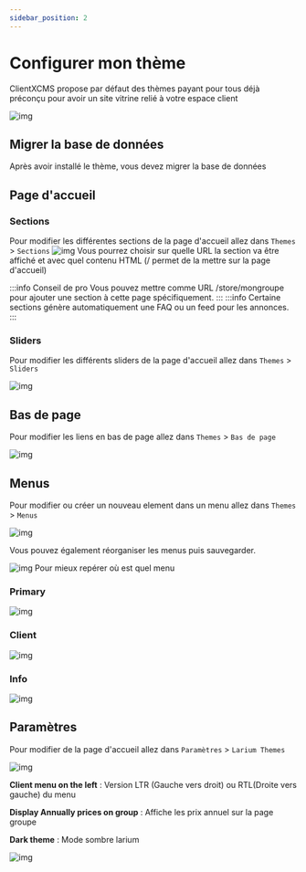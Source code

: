 ```yaml
---
sidebar_position: 2
---
```


# Configurer mon thème

ClientXCMS propose par défaut des thèmes payant pour tous déjà préconçu pour avoir un site vitrine relié à votre espace client

![img](https://media.discordapp.net/attachments/475073153509490689/1088535006588182730/image.png)


## Migrer la base de données
Après avoir installé le thème, vous devez migrer la base de données
## Page d'accueil
### Sections
Pour modifier les différentes sections de la page d'accueil allez dans `Themes` > `Sections`
![img](https://clientxcms.com/Themes/CLIENTXCMS/images/CLIENTXCMS/larium/Larium_sections.png)
Vous pourrez choisir sur quelle URL la section va être affiché et avec quel contenu HTML (/ permet de la mettre sur la page d'accueil)

:::info Conseil de pro
Vous pouvez mettre comme URL /store/mongroupe pour ajouter une section à cette page spécifiquement.
:::
:::info
Certaine sections génère automatiquement une FAQ ou un feed pour les annonces.
:::
### Sliders
Pour modifier les différents sliders de la page d'accueil allez dans `Themes` > `Sliders`

![img](https://clientxcms.com/Themes/CLIENTXCMS/images/CLIENTXCMS/larium/Larium_sliders.png)

## Bas de page

Pour modifier les liens en bas de page allez dans `Themes` > `Bas de page`

![img](https://clientxcms.com/Themes/CLIENTXCMS/images/CLIENTXCMS/larium/Larium_footerlinks.png)

## Menus
Pour modifier ou créer un nouveau element dans un menu allez dans `Themes` > `Menus`

![img](https://media.discordapp.net/attachments/475073153509490689/1088541728195231849/image.png)

Vous pouvez également réorganiser les menus puis sauvegarder.

![img](https://media.discordapp.net/attachments/475073153509490689/1088543598141788200/Larium_navbar.PNG)
Pour mieux repérer où est quel menu
### Primary
![img](https://media.discordapp.net/attachments/475073153509490689/1088542495505399888/image.png?width=1440&height=212)
### Client
![img](https://media.discordapp.net/attachments/475073153509490689/1088544286129258626/image.png?width=1440&height=122)
### Info
![img](https://media.discordapp.net/attachments/475073153509490689/1088544061125832814/image.png?width=1440&height=114)

## Paramètres
Pour modifier  de la page d'accueil allez dans `Paramètres` > `Larium Themes`

![img](https://media.discordapp.net/attachments/475073153509490689/1088537767673344040/image.png)

**Client menu on the left** : Version LTR (Gauche vers droit) ou RTL(Droite vers gauche) du menu

**Display Annually prices on group** : Affiche les prix annuel sur la page groupe

**Dark theme** : Mode sombre larium

![img](https://media.discordapp.net/attachments/475073153509490689/1088540676024717352/Larium_footer.PNG)